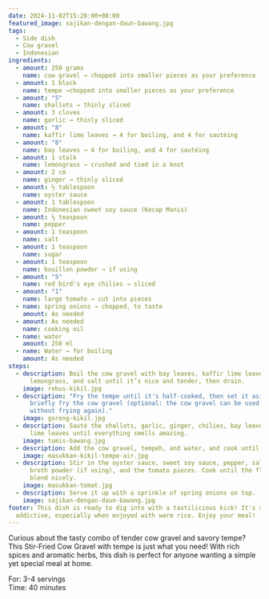 ```yaml
---
date: 2024-11-02T15:20:00+08:00
featured_image: sajikan-dengan-daun-bawang.jpg
tags:
  - Side dish
  - Cow gravel
  - Indonesian
ingredients:
  - amount: 250 grams
    name: cow gravel → chopped into smaller pieces as your preference
  - amount: 1 block
    name: tempe →chopped into smaller pieces as your preference
  - amount: "5"
    name: shallots → thinly sliced
  - amount: 3 cloves
    name: garlic → thinly sliced
  - amount: "8"
    name: kaffir lime leaves → 4 for boiling, and 4 for sautéing
  - amount: "8"
    name: bay leaves → 4 for boiling, and 4 for sautéing
  - amount: 1 stalk
    name: lemongrass → crushed and tied in a knot
  - amount: 2 cm
    name: ginger → thinly sliced
  - amount: ½ tablespoon
    name: oyster sauce
  - amount: 1 tablespoon
    name: Indonesian sweet soy sauce (Kecap Manis)
  - amount: ½ teaspoon
    name: pepper
  - amount: 1 teaspoon
    name: salt
  - amount: 1 teaspoon
    name: sugar
  - amount: 1 teaspoon
    name: bouillon powder → if using
  - amount: "5"
    name: red bird's eye chilies → sliced
  - amount: "1"
    name: large tomato → cut into pieces
  - name: spring onions → chopped, to taste
    amount: As needed
  - amount: As needed
    name: cooking oil
  - name: water
    amount: 250 ml
  - name: Water → for boiling
    amount: As needed
steps:
  - description: Boil the cow gravel with bay leaves, kaffir lime leaves,
      lemongrass, and salt until it’s nice and tender, then drain.
    image: rebus-kikil.jpg
  - description: "Fry the tempe until it's half-cooked, then set it aside. Then
      briefly fry the cow gravel (optional: the cow gravel can be used directly
      without frying again)."
    image: goreng-kikil.jpg
  - description: Sauté the shallots, garlic, ginger, chilies, bay leaves, and kaffir
      lime leaves until everything smells amazing.
    image: tumis-bawang.jpg
  - description: Add the cow gravel, tempeh, and water, and cook until the water reduces.
    image: masukkan-kikil-tempe-air.jpg
  - description: Stir in the oyster sauce, sweet soy sauce, pepper, salt, sugar,
      broth powder (if using), and the tomato pieces. Cook until the flavors
      blend nicely.
    image: masukkan-tomat.jpg
  - description: Serve it up with a sprinkle of spring onions on top.
    image: sajikan-dengan-daun-bawang.jpg
footer: This dish is ready to dig into with a tastilicious kick! It's super
  addictive, especially when enjoyed with warm rice. Enjoy your meal!
---
```

Curious about the tasty combo of tender cow gravel and savory tempe? This Stir-Fried Cow Gravel with tempe is just what you need! With rich spices and aromatic herbs, this dish is perfect for anyone wanting a simple yet special meal at home.

For: 3-4 servings\
Time: 40 minutes
